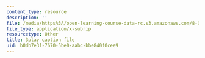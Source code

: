 ```yaml
---
content_type: resource
description: ''
file: /media/https%3A/open-learning-course-data-rc.s3.amazonaws.com/8-04-quantum-physics-i-spring-2016/b0db7e3176705be0aabcbbe840f0cee9_ELBh60GU5yE.vtt
file_type: application/x-subrip
resourcetype: Other
title: 3play caption file
uid: b0db7e31-7670-5be0-aabc-bbe840f0cee9
---
```

